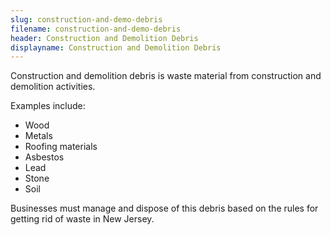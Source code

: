 ```yaml
---
slug: construction-and-demo-debris
filename: construction-and-demo-debris
header: Construction and Demolition Debris
displayname: Construction and Demolition Debris
---
```


Construction and demolition debris is waste material from construction and demolition activities.

Examples include:

- Wood
- Metals
- Roofing materials
- Asbestos
- Lead
- Stone
- Soil

Businesses must manage and dispose of this debris based on the rules for getting rid of waste in New Jersey.
